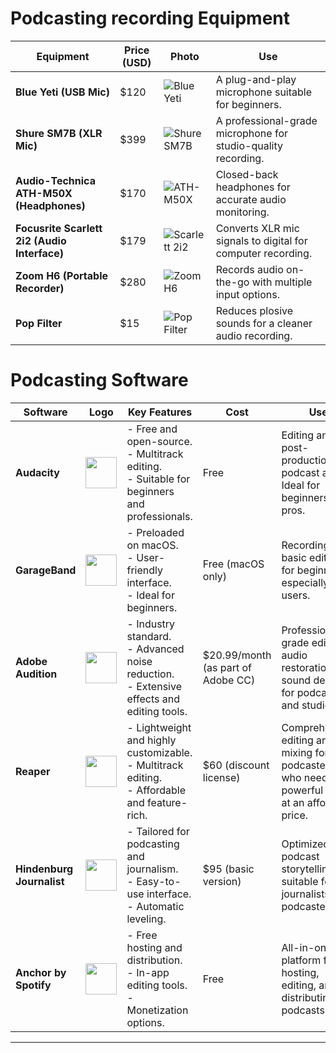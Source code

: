 
# Podcasting recording Equipment

| **Equipment**                      | **Price (USD)** | **Photo**                                                                                      | **Use**                                                          |
|------------------------------------|-----------------|-----------------------------------------------------------------------------------------------|------------------------------------------------------------------|
| **Blue Yeti (USB Mic)**            | $120            | ![Blue Yeti](https://github.com/user-attachments/assets/75bf2b45-4df3-4d2a-bdbe-e947d9b2bb01) | A plug-and-play microphone suitable for beginners.              |
| **Shure SM7B (XLR Mic)**           | $399            | ![Shure SM7B](https://github.com/user-attachments/assets/b5a28e26-ade5-45bc-9ed3-79d76315f3d1) | A professional-grade microphone for studio-quality recording.   |
| **Audio-Technica ATH-M50X (Headphones)** | $170       | ![ATH-M50X](https://github.com/user-attachments/assets/bfbcc972-976a-4b66-bb84-ead808ebf56e)  | Closed-back headphones for accurate audio monitoring.           |
| **Focusrite Scarlett 2i2 (Audio Interface)** | $179  | ![Scarlett 2i2](https://github.com/user-attachments/assets/c531f60a-532b-4e83-9e9e-f2b5dc799b1e) | Converts XLR mic signals to digital for computer recording.     |
| **Zoom H6 (Portable Recorder)**    | $280            | ![Zoom H6](https://github.com/user-attachments/assets/67908ed2-ab99-43af-bd5d-56a66aceccf9)    | Records audio on-the-go with multiple input options.            |
| **Pop Filter**                     | $15             | ![Pop Filter](https://github.com/user-attachments/assets/abbebd33-10af-468b-9391-584a41691156) | Reduces plosive sounds for a cleaner audio recording.           |




# Podcasting Software 
| **Software**             | **Logo**                                                                                      | **Key Features**                                                                                      | **Cost**                       | **Use**                                                                                     |
|---------------------------|-----------------------------------------------------------------------------------------------|--------------------------------------------------------------------------------------------------------|---------------------------------|--------------------------------------------------------------------------------------------|
| **Audacity**              | <img src="https://github.com/user-attachments/assets/b10fbabc-0db3-4916-a082-bde160d5e8e6" width="50" height="50"> | - Free and open-source. <br> - Multitrack editing. <br> - Suitable for beginners and professionals.   | Free                           | Editing and post-production of podcast audio. Ideal for beginners and pros.                |
| **GarageBand**            | <img src="https://github.com/user-attachments/assets/8240f1cd-8b97-41e4-9da6-fe312afcecf4" width="50" height="50"> | - Preloaded on macOS. <br> - User-friendly interface. <br> - Ideal for beginners.                     | Free (macOS only)              | Recording and basic editing for beginners, especially Mac users.                           |
| **Adobe Audition**        | <img src="https://github.com/user-attachments/assets/df6df45b-e12e-4168-ac6c-5fb19bd0848f" width="50" height="50"> | - Industry standard. <br> - Advanced noise reduction. <br> - Extensive effects and editing tools.     | $20.99/month (as part of Adobe CC) | Professional-grade editing, audio restoration, and sound design for podcasters and studios. |
| **Reaper**                | <img src="https://github.com/user-attachments/assets/7a9c0a49-1dbf-445d-aea2-77024c4a584b" width="50" height="50"> | - Lightweight and highly customizable. <br> - Multitrack editing. <br> - Affordable and feature-rich. | $60 (discount license)         | Comprehensive editing and mixing for podcasters who need powerful tools at an affordable price. |
| **Hindenburg Journalist** | <img src="https://github.com/user-attachments/assets/cd280b83-7693-48d4-a9e7-c2ce6afae41d" width="50" height="50"> | - Tailored for podcasting and journalism. <br> - Easy-to-use interface. <br> - Automatic leveling.    | $95 (basic version)            | Optimized for podcast storytelling, suitable for journalists and podcasters.                |
| **Anchor by Spotify**     | <img src="https://github.com/user-attachments/assets/5f2df26a-d777-42b9-ae71-49bcf89f2f24" width="50" height="50"> | - Free hosting and distribution. <br> - In-app editing tools. <br> - Monetization options.            | Free                           | All-in-one platform for hosting, editing, and distributing podcasts.                        |

---





